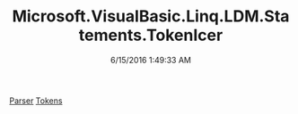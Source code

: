 ﻿---
title: Microsoft.VisualBasic.Linq.LDM.Statements.TokenIcer
date: 6/15/2016 1:49:33 AM
---

[Parser](T-Microsoft.VisualBasic.Linq.LDM.Statements.TokenIcer.Parser.html)
[Tokens](T-Microsoft.VisualBasic.Linq.LDM.Statements.TokenIcer.Tokens.html)
